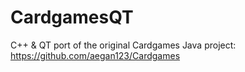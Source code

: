 # CardgamesQT

C++ & QT port of the original Cardgames Java project: https://github.com/aegan123/Cardgames
